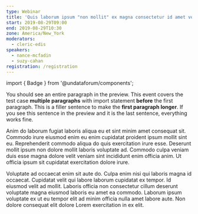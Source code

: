 ```yaml
---
type: Webinar
title: 'Quis laborum ipsum "non mollit" ex magna consectetur id amet voluptate'
start: 2019-08-29T09:00
end: 2019-08-29T10:30
zone: America/New_York
moderators:
  - cleric-edis
speakers:
  - nance-mcfadin
  - suzy-cahan
registration: /registration
---
```


import { Badge } from '@undataforum/components';

You should see an entire paragraph in the preview. This event covers the test
case **multiple paragraphs** with import statement **before** the first
paragraph. This is a filler sentence to make the **first paragraph longer**. If
you see this sentence in the preview and it is the last sentence, everything
works fine.

Anim do laborum fugiat laboris aliqua eu et sint minim amet consequat sit.
Commodo irure eiusmod enim eu enim cupidatat proident ipsum mollit sint eu.
Reprehenderit commodo aliqua do quis exercitation irure esse. Deserunt mollit
ipsum non dolore mollit laboris voluptate ad. Commodo culpa veniam duis esse
magna dolore velit veniam sint incididunt enim officia anim. Ut officia ipsum
sit cupidatat exercitation dolore irure.

<p>
<Badge value={{ text: 'Test'}} />
</p>

Voluptate ad occaecat enim sit aute do. Culpa enim nisi qui laboris magna id
occaecat. Cupidatat velit qui labore laborum cupidatat ex tempor. Id eiusmod
velit ad mollit. Laboris officia non consectetur cillum deserunt voluptate magna
eiusmod laboris eu amet ea commodo. Laborum ipsum voluptate ex ut eu tempor elit
ad minim officia nulla amet labore aute. Non dolore consequat elit dolore Lorem
exercitation in ex elit.
